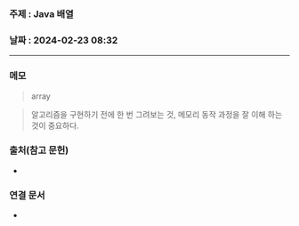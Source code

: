### 주제 :  Java 배열

### 날짜 : 2024-02-23 08:32
----
### 메모
> array
> 

> 알고리즘을 구현하기 전에 한 번 그려보는 것, 메모리 동작 과정을 잘 이해 하는 것이 중요하다.

### 출처(참고 문헌)
-

### 연결 문서
-
